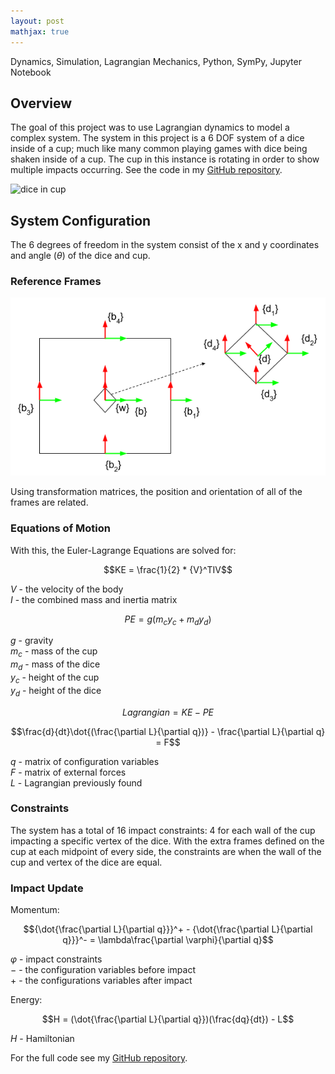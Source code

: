```yaml
---
layout: post
mathjax: true
---
```

Dynamics, Simulation, Lagrangian Mechanics, Python, SymPy, Jupyter Notebook

## Overview
The goal of this project was to use Lagrangian dynamics to model a complex system. The system in this project is a 6 DOF system of a dice inside of a cup; much like many common playing games with dice being shaken inside of a cup. The cup in this instance is rotating in order to show multiple impacts occurring. See the code in my [GitHub repository](https://github.com/WallabyLester/Dice_in_a_cup).
    
![dice in cup](/files/dice/dice_in_cup.gif "dice_in_cup.gif")

## System Configuration
The 6 degrees of freedom in the system consist of the x and y coordinates and angle ($\theta$) of the dice and cup. 

### Reference Frames
![frames](/files/dice/frames.png "frames.png")

Using transformation matrices, the position and orientation of all of the frames are related. 

### Equations of Motion
With this, the Euler-Lagrange Equations are solved for:

$$KE = \frac{1}{2} * {V}^TIV$$

$V$ - the velocity of the body\
$I$ - the combined mass and inertia matrix

$$PE = g({m}_c{y}_c + {m}_d{y}_d)$$

$g$ - gravity\
${m}_c$ - mass of the cup\
${m}_d$ - mass of the dice\
${y}_c$ - height of the cup\
${y}_d$ - height of the dice

$$Lagrangian = KE - PE$$

$$\frac{d}{dt}\dot{(\frac{\partial L}{\partial q})} - \frac{\partial L}{\partial q} = F$$

$q$ - matrix of configuration variables\
$F$ - matrix of external forces\
$L$ - Lagrangian previously found

### Constraints
The system has a total of 16 impact constraints: 4 for each wall of the cup impacting a specific vertex of the dice. With the extra frames defined on the cup at each midpoint of every side, the constraints are when the wall of the cup and vertex of the dice are equal.

### Impact Update
Momentum: 

$${\dot{\frac{\partial L}{\partial q}}}^+ - {\dot{\frac{\partial L}{\partial q}}}^- = \lambda\frac{\partial \varphi}{\partial q}$$

$\varphi$ - impact constraints\
$-$ - the configuration variables before impact\
$+$ - the configurations variables after impact

Energy:

$$H = (\dot{\frac{\partial L}{\partial q}})(\frac{dq}{dt}) - L$$

$H$ - Hamiltonian

For the full code see my [GitHub repository](https://github.com/WallabyLester/Dice_in_a_cup).